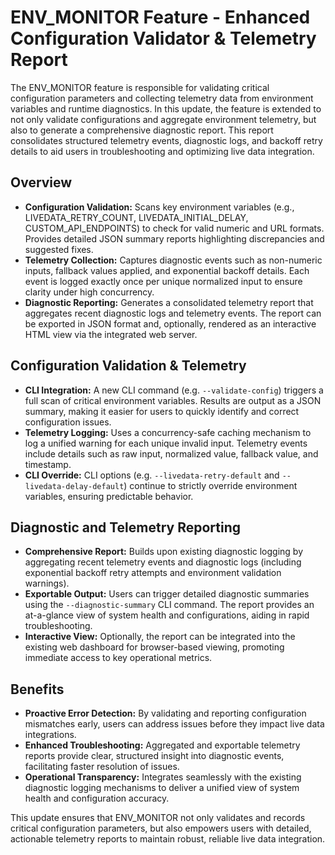 # ENV_MONITOR Feature - Enhanced Configuration Validator & Telemetry Report

The ENV_MONITOR feature is responsible for validating critical configuration parameters and collecting telemetry data from environment variables and runtime diagnostics. In this update, the feature is extended to not only validate configurations and aggregate environment telemetry, but also to generate a comprehensive diagnostic report. This report consolidates structured telemetry events, diagnostic logs, and backoff retry details to aid users in troubleshooting and optimizing live data integration.

## Overview

- **Configuration Validation:** Scans key environment variables (e.g., LIVEDATA_RETRY_COUNT, LIVEDATA_INITIAL_DELAY, CUSTOM_API_ENDPOINTS) to check for valid numeric and URL formats. Provides detailed JSON summary reports highlighting discrepancies and suggested fixes.
- **Telemetry Collection:** Captures diagnostic events such as non-numeric inputs, fallback values applied, and exponential backoff details. Each event is logged exactly once per unique normalized input to ensure clarity under high concurrency.
- **Diagnostic Reporting:** Generates a consolidated telemetry report that aggregates recent diagnostic logs and telemetry events. The report can be exported in JSON format and, optionally, rendered as an interactive HTML view via the integrated web server.

## Configuration Validation & Telemetry

- **CLI Integration:** A new CLI command (e.g. `--validate-config`) triggers a full scan of critical environment variables. Results are output as a JSON summary, making it easier for users to quickly identify and correct configuration issues.
- **Telemetry Logging:** Uses a concurrency-safe caching mechanism to log a unified warning for each unique invalid input. Telemetry events include details such as raw input, normalized value, fallback value, and timestamp.
- **CLI Override:** CLI options (e.g. `--livedata-retry-default` and `--livedata-delay-default`) continue to strictly override environment variables, ensuring predictable behavior.

## Diagnostic and Telemetry Reporting

- **Comprehensive Report:** Builds upon existing diagnostic logging by aggregating recent telemetry events and diagnostic logs (including exponential backoff retry attempts and environment validation warnings).
- **Exportable Output:** Users can trigger detailed diagnostic summaries using the `--diagnostic-summary` CLI command. The report provides an at-a-glance view of system health and configurations, aiding in rapid troubleshooting.
- **Interactive View:** Optionally, the report can be integrated into the existing web dashboard for browser-based viewing, promoting immediate access to key operational metrics.

## Benefits

- **Proactive Error Detection:** By validating and reporting configuration mismatches early, users can address issues before they impact live data integrations.
- **Enhanced Troubleshooting:** Aggregated and exportable telemetry reports provide clear, structured insight into diagnostic events, facilitating faster resolution of issues.
- **Operational Transparency:** Integrates seamlessly with the existing diagnostic logging mechanisms to deliver a unified view of system health and configuration accuracy.

This update ensures that ENV_MONITOR not only validates and records critical configuration parameters, but also empowers users with detailed, actionable telemetry reports to maintain robust, reliable live data integration.
